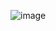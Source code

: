 ![image](https://github.com/user-attachments/assets/06974296-31ca-486f-9f88-a19603f2057c)


<!---
SantiagoPalacios18/SantiagoPalacios18 is a ✨ special ✨ repository because its `README.md` (this file) appears on your GitHub profile.
You can click the Preview link to take a look at your changes.
--->

